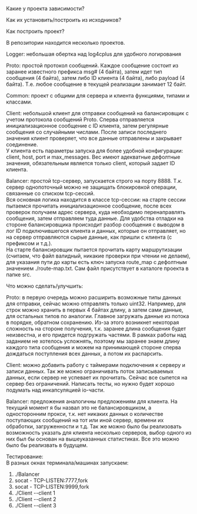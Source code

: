 Какие у проекта зависимости?

Как их установить/построить из исходников?

Как построить проект?

В репозитории находится несколько проектов.  

Logger: небольшая обертка над log4cplus для удобного логирования

Proto: простой протокол сообщений. Каждое сообщение состоит из заранее известного префикса msg# (4 байта), затем идет тип сообщения (4 байта), затем либо ID клиента (4 байта), либо payload (4 байта). Т.е. любое сообщение в текущей реализации занимает 12 байт.

Common: проект с общими для сервера и клиента функциями, типами и классами.

Client: небольшой клиент для отправки сообщений на балансировщик с учетом протокола сообщений Proto. Сперва отправляется инициализационное сообщение с ID клиента, затем регулярные сообщения со случайными числами. После записи последнего значения клиент проверяет, что все данные отправлены и закрывает соединение.  
У клиента есть параметры запуска для более удобной конфигурации: client, host, port и max_messages. Вес имеют адекватные дефолтные значения, обязательным является только client, который задает ID клиента.

Balancer: простой tcp-сервер, запускается строго на порту 8888. Т.к. сервер однопоточный можно не защищать блокировкой операции, связанные со списком tcp-сессий.  
Вся основная логика находится в классе tcp-сессии: на старте сессии пытаемся прочитать инициализационное сообщение, после всех проверок получаем адрес сервера, куда необходимо перенаправлять сообщения, затем отправляем туда данные. Для удобства отладки на стороне балансировщика происходит разбор сообщения с выводом в лог ID подключившегося клиента и данных, которые он отправляет, но на сервер отправляются сырые данные, как пришли с клиента (с префиксом и т.д.).  
На старте балансировщик пытается прочитать карту маршрутизации (считаем, что файл валидный, никакие проверки при чтении не делаем), для указания пути до карты есть ключ запуска route_map с дефолтным значением ./route-map.txt. Сам файл присутствует в каталоге проекта в папке src. 


Что можно сделать/улучшить:  

Proto: в первую очередь можно расширить возможные типы данных для отправки, сейчас можно отправлять только  uint32. Например, для строк можно хранить в первых 4 байтах длину, а затем сами данные, для остальных типов по аналогии. Главное загружать данные из потока в порядке, обратном сохранению. Из-за этого возникнет некоторая сложность на стороне получения, т.к. заранее длина сообщения будет неизвестна, и его придется подгружать частями. В рамках работы над заданием не хотелось усложнять, поэтому мы заранее знаем длину каждого типа сообщения и можем на принимающей стороне сперва дождаться поступления всех данных, а потом их распарсить.

Client: можно добавить работу с таймерами подключения к серверу и записи данных. Так же можно ограничивать поток записываемых данных, если сервер не успевает их прочитать. Сейчас все сыпется на сервер без ограничений. Написать тесты, но нужно будет хорошо подумать над инкапсуляцией io-части.

Balancer: предложения аналогичны предложениям для клиента. На текущий момент я бы назвал это не балансировщиком, а односторонним прокси, т.к. нет никаких данных о количестве поступающих сообщений на тот или иной сервер, времени их обработки, загруженности и т.д. Так же можно было бы реализовать возможность указать для клиента несколько серверов, выбор одного из них был бы основан на вышеуказанных статистиках. Все это можно было бы реализвать в будущем.


Тестирование:  
В разных окнах терминала/машинах запускаем:
1. ./Balancer
2. socat - TCP-LISTEN:7777,fork
3. socat - TCP-LISTEN:9999,fork
4. ./Client --client 1
5. ./Client --client 2
6. ./Client --client 3
